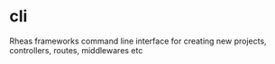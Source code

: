 # cli
Rheas frameworks command line interface for creating new projects, controllers, routes, middlewares etc
